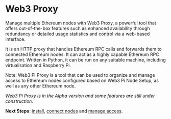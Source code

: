 # Web3 Proxy

Manage multiple Ethereum nodes with Web3 Proxy, 
a powerful tool that offers out-of-the-box features such as enhanced availability through redundancy or detailed usage statistics and control via a web-based interface. 

It is an HTTP proxy that handles Ethereum RPC calls and forwards them to connected Ethereum nodes. 
It can act as a highly capable Ethereum RPC endpoint. 
Written in Python, it can be run on any suitable machine, including virtualisation and Raspberry Pi.

Note: Web3 Pi Proxy is a tool that can be used to organize and manage access to Ethereum nodes configured based on Web3 Pi Node Setup, as well as any other Ethereum node.

*Web3 Pi Proxy is in the Alpha version and some features are still under construction.*

**Next Steps**: [install](installation.md), [connect nodes](configuration.md#ethereum-nodes) and [manage access](admin.md).